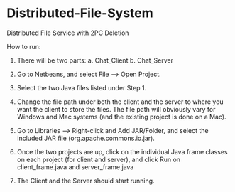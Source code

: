 # Distributed-File-System

Distributed File Service with 2PC Deletion

How to run:

1. There will be two parts: 
  a. Chat_Client
  b. Chat_Server

2. Go to Netbeans, and select File --> Open Project.

3. Select the two Java files listed under Step 1.

4. Change the file path under both the client and the server to where you want the client
to store the files. The file path will obviously vary for Windows and Mac systems (and
the existing project is done on a Mac).

5. Go to Libraries --> Right-click and Add JAR/Folder, and select the included JAR file
(org.apache.commons.io.jar).

6. Once the two projects are up, click on the individual Java frame classes on each project
(for client and server), and click Run on client_frame.java and server_frame.java

7. The Client and the Server should start running.
